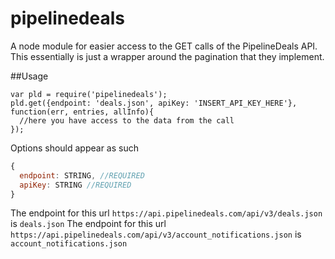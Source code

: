 # pipelinedeals
A node module for easier access to the GET calls of the PipelineDeals API. 
This essentially is just a wrapper around the pagination that they implement.

##Usage
```
var pld = require('pipelinedeals');
pld.get({endpoint: 'deals.json', apiKey: 'INSERT_API_KEY_HERE'}, function(err, entries, allInfo){
  //here you have access to the data from the call
});
```

Options should appear as such
```javascript
{
  endpoint: STRING, //REQUIRED
  apiKey: STRING //REQUIRED
}
```

The endpoint for this url `https://api.pipelinedeals.com/api/v3/deals.json` is `deals.json`
The endpoint for this url `https://api.pipelinedeals.com/api/v3/account_notifications.json` is `account_notifications.json`
